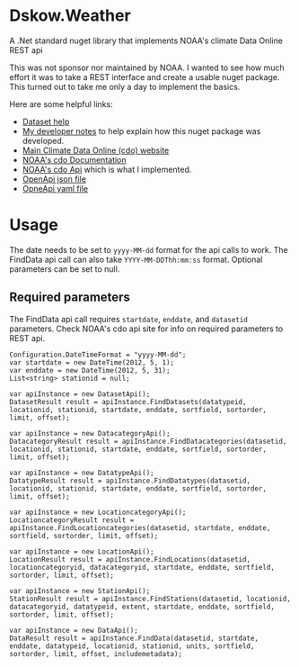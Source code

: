 # Dskow.Weather
A .Net standard nuget library that implements NOAA's climate Data Online REST api

This was not sponsor nor maintained by NOAA. I wanted to see how much effort it was to take a REST interface and create a usable nuget package.  This turned out to take me only a day to implement the basics.

Here are some helpful links:

* [Dataset help](https://www.ncdc.noaa.gov/cdo-web/datasets#NORMAL_DLY)
* [My developer notes](Developer.md) to help explain how this nuget package was developed.
* [Main Climate Data Online (cdo) website](https://www.ncdc.noaa.gov/cdo-web/)
* [NOAA's cdo Documentation](http://www1.ncdc.noaa.gov/pub/data/cdo/documentation)
* [NOAA's cdo Api](https://www.ncdc.noaa.gov/cdo-web/webservices/v2) which is what I implemented.
* [OpenApi json file](swagger.json)
* [OpneApi yaml file](swagger.yaml)

# Usage

The date needs to be set to `yyyy-MM-dd` format for the api calls to work. The FindData api call can also take `YYYY-MM-DDThh:mm:ss` format. Optional parameters can be set to null.  

## Required parameters 
The FindData api call requires `startdate`, `enddate`, and `datasetid` parameters. Check NOAA's cdo api site for info on required parameters to REST api.

```
Configuration.DateTimeFormat = "yyyy-MM-dd";
var startdate = new DateTime(2012, 5, 1);
var enddate = new DateTime(2012, 5, 31);
List<string> stationid = null;

var apiInstance = new DatasetApi();
DatasetResult result = apiInstance.FindDatasets(datatypeid, locationid, stationid, startdate, enddate, sortfield, sortorder, limit, offset);

var apiInstance = new DatacategoryApi();
DatacategoryResult result = apiInstance.FindDatacategories(datasetid, locationid, stationid, startdate, enddate, sortfield, sortorder, limit, offset);

var apiInstance = new DatatypeApi();
DatatypeResult result = apiInstance.FindDatatypes(datasetid, locationid, stationid, startdate, enddate, sortfield, sortorder, limit, offset);

var apiInstance = new LocationcategoryApi();
LocationcategoryResult result = apiInstance.FindLocationcategories(datasetid, startdate, enddate, sortfield, sortorder, limit, offset);

var apiInstance = new LocationApi();
LocationResult result = apiInstance.FindLocations(datasetid, locationcategoryid, datacategoryid, startdate, enddate, sortfield, sortorder, limit, offset);

var apiInstance = new StationApi();
StationResult result = apiInstance.FindStations(datasetid, locationid, datacategoryid, datatypeid, extent, startdate, enddate, sortfield, sortorder, limit, offset);

var apiInstance = new DataApi();
DataResult result = apiInstance.FindData(datasetid, startdate, enddate, datatypeid, locationid, stationid, units, sortfield, sortorder, limit, offset, includemetadata);

```

